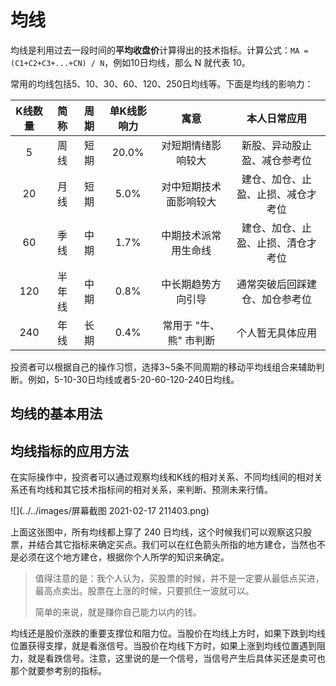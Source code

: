 # 均线

均线是利用过去一段时间的**平均收盘价**计算得出的技术指标。计算公式：`MA = (C1+C2+C3+...+CN) / N`，例如10日均线，那么 N 就代表 10。

常用的均线包括5、10、30、60、120、250日均线等。下面是均线的影响力：

| K线数量 | 简称 | 周期 | 单K线影响力 | 寓意 | 本人日常应用 |
| :---: | :---: |  :---: |  :---: |  :---: |  :---: |
| 5 | 周线 | 短期 | 20.0% | 对短期情绪影响较大 | 新股、异动股止盈、减仓参考位 |
| 20 | 月线 | 短期 | 5.0% | 对中短期技术面影响较大 | 建仓、加仓、止盈、止损、减仓才考位 |
| 60 | 季线 | 中期 | 1.7% | 中期技术派常用生命线 | 建仓、加仓、止盈、止损、清仓才考位 |
| 120 | 半年线 | 中期 | 0.8% | 中长期趋势方向引导 | 通常突破后回踩建仓、加仓参考位 |
| 240 | 年线 | 长期 | 0.4% | 常用于 "牛、熊" 市判断 | 个人暂无具体应用 |

投资者可以根据自己的操作习惯，选择3~5条不同周期的移动平均线组合来辅助判断。例如，5-10-30日均线或者5-20-60-120-240日均线。



## 均线的基本用法





## 均线指标的应用方法

在实际操作中，投资者可以通过观察均线和K线的相对关系、不同均线间的相对关系还有均线和其它技术指标间的相对关系，来判断、预测未来行情。

![](../../images/屏幕截图 2021-02-17 211403.png)

上面这张图中，所有均线都上穿了 240 日均线，这个时候我们可以观察这只股票，并结合其它指标来确定买点。我们可以在红色箭头所指的地方建仓，当然也不是必须在这个地方建仓，根据你个人所学的知识来确定。

> 值得注意的是：我个人认为，买股票的时候，并不是一定要从最低点买进，最高点卖出。股票在上涨的时候，只要抓住一波就可以。
>
> 简单的来说，就是赚你自己能力以内的钱。



均线还是股价涨跌的重要支撑位和阻力位。当股价在均线上方时，如果下跌到均线位置获得支撑，就是看涨信号。当股价在均线下方时，如果上涨到均线位置遇到阻力，就是看跌信号。注意，这里说的是一个信号，当信号产生后具体买还是卖可也那个就要参考别的指标。







































